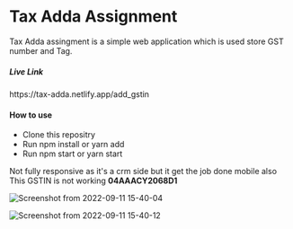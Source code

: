 <div>
      <h1>Tax Adda Assignment</h1>
      <p>
        Tax Adda assingment is a simple web application which is used store GST number and Tag.
      </p>
      <h5>Live Link</h5>
      <p>https://tax-adda.netlify.app/add_gstin</p>
      <section>
        <h4>How to use</h4>
        <p>
          <ul>
            <li>Clone this repositry</li>
            <li>Run npm install or yarn add</li>
            <li>Run npm start or yarn start</li>
          </ul>
        </p>
      </section>
      <section>Not fully responsive as it's a crm side but it get the job done mobile also</section>
      <section>
        This GSTIN is not working <strong>04AAACY2068D1</strong>
      </section>
    </div>
    
    
![Screenshot from 2022-09-11 15-40-04](https://user-images.githubusercontent.com/85823986/189522234-9daa4113-efd0-48d2-a240-60be8a2c3963.png)

![Screenshot from 2022-09-11 15-40-12](https://user-images.githubusercontent.com/85823986/189522236-2adf142a-a6c3-49df-a402-56c1ef662b1c.png)
